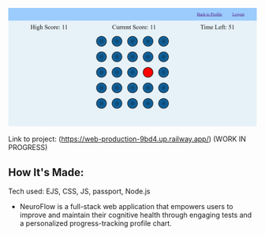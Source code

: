 ![Thumbnail](public/css/img/thumbnail.png)

Link to project: (https://web-production-9bd4.up.railway.app/) (WORK IN PROGRESS)

## How It's Made:
Tech used: EJS, CSS, JS, passport, Node.js

- NeuroFlow is a full-stack web application that empowers users to improve and maintain their cognitive health through engaging tests and a personalized progress-tracking profile chart.
